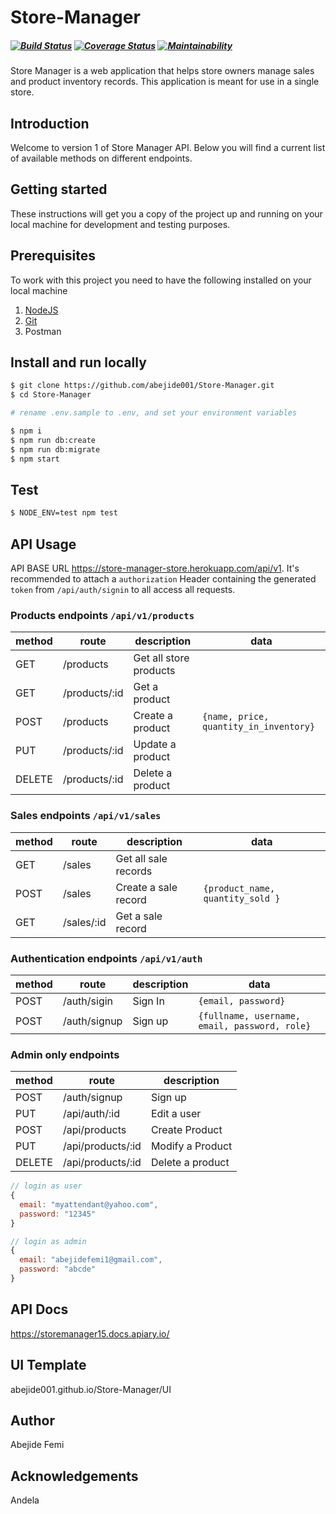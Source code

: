 # Store-Manager
##### [![Build Status](https://travis-ci.org/abejide001/Store-Manager.svg?branch=develop)](https://travis-ci.org/abejide001/Store-Manager) [![Coverage Status](https://coveralls.io/repos/github/abejide001/Store-Manager/badge.svg?branch=develop)](https://coveralls.io/github/abejide001/Store-Manager?branch=develop) [![Maintainability](https://api.codeclimate.com/v1/badges/d32f77dfa95a6cff5083/maintainability)](https://codeclimate.com/github/abejide001/Store-Manager/maintainability)
Store Manager is a web application that helps store owners manage sales and product inventory records. This application is meant for use in a single store.

## Introduction

Welcome to version 1 of Store Manager API. Below you will find a current list of available methods on different endpoints.

## Getting started

These instructions will get you a copy of the project up and running on your local machine for development and testing purposes.

## Prerequisites

To work with this project you need to have the following installed on your local machine

1. [NodeJS](https://nodejs.org)
2. [Git](https://git-scm.com/downloads)
3. Postman

## Install and run locally

```bash
$ git clone https://github.com/abejide001/Store-Manager.git
$ cd Store-Manager

# rename .env.sample to .env, and set your environment variables

$ npm i
$ npm run db:create
$ npm run db:migrate
$ npm start
```

## Test

```bash
$ NODE_ENV=test npm test
```

## API Usage

API BASE URL https://store-manager-store.herokuapp.com/api/v1. It's recommended to attach a `authorization` Header containing the generated `token` from `/api/auth/signin` to all access all requests.

### Products endpoints `/api/v1/products`

| method | route          | description             | data                                 |
| ------ | -------------- | ----------------------- | ------------------------------------ |
| GET    | /products      | Get all store products  |                                      |
| GET    | /products/:id  | Get a product           |                                      |
| POST   | /products      | Create a product        |`{name, price, quantity_in_inventory}`|
| PUT    | /products/:id  | Update a product        |                                      |
| DELETE | /products/:id  | Delete a product        |                                      |

### Sales endpoints `/api/v1/sales`

| method | route            | description          | data                            |
| ------ | ---------------- | -------------------- | ------------------------------- |
| GET    | /sales           | Get all sale records |                                 |
| POST   | /sales           | Create a sale record | `{product_name, quantity_sold }`|             
| GET    | /sales/:id       | Get a sale record    |                                 |


### Authentication endpoints `/api/v1/auth`

| method | route        | description               | data                                          |
| ------ | ------------ | ------------------------- | ----------------------------------------------|
| POST   | /auth/sigin  | Sign In                   | `{email, password}`                           |
| POST   | /auth/signup | Sign up                   | `{fullname, username, email, password, role}` |
### Admin only endpoints 

| method | route            | description               | 
| ------ | -----------------| ------------------------- |
| POST   | /auth/signup     | Sign up                   |
| PUT    | /api/auth/:id    | Edit a user               |
| POST   | /api/products    | Create Product            |
| PUT    | /api/products/:id| Modify a Product          |
| DELETE | /api/products/:id| Delete a product          |



```javascript
// login as user
{
  email: "myattendant@yahoo.com",
  password: "12345"
}

// login as admin
{
  email: "abejidefemi1@gmail.com",
  password: "abcde"
}
```
## API Docs
https://storemanager15.docs.apiary.io/
## UI Template
abejide001.github.io/Store-Manager/UI
## Author
Abejide Femi
## Acknowledgements
Andela
